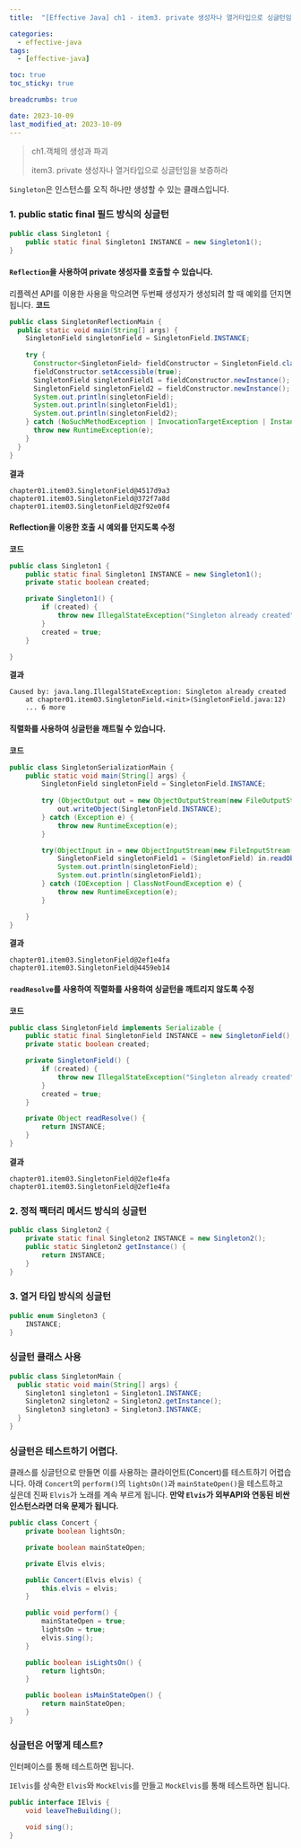 ```yaml
---
title:  "[Effective Java] ch1 - item3. private 생성자나 열거타입으로 싱글턴임을 보증하라 "

categories:
  - effective-java
tags:
  - [effective-java]

toc: true
toc_sticky: true

breadcrumbs: true

date: 2023-10-09
last_modified_at: 2023-10-09
---
```


> ch1.객체의 생성과 파괴
>
> item3. private 생성자나 열거타입으로 싱글턴임을 보증하라

`Singleton`은 인스턴스를 오직 하나만 생성할 수 있는 클래스입니다.

### 1. public static final 필드 방식의 싱글턴
```java
public class Singleton1 {
    public static final Singleton1 INSTANCE = new Singleton1();
}
```
#### `Reflection`을 사용하여 private 생성자를 호출할 수 있습니다.
리플렉션 API를 이용한 사용을 막으려면 두번째 생성자가 생성되려 할 때 예외를 던지면 됩니다.
**코드**
```java
public class SingletonReflectionMain {
  public static void main(String[] args) {
    SingletonField singletonField = SingletonField.INSTANCE;
    
    try {
      Constructor<SingletonField> fieldConstructor = SingletonField.class.getDeclaredConstructor();
      fieldConstructor.setAccessible(true);
      SingletonField singletonField1 = fieldConstructor.newInstance();
      SingletonField singletonField2 = fieldConstructor.newInstance();
      System.out.println(singletonField);
      System.out.println(singletonField1);
      System.out.println(singletonField2);
    } catch (NoSuchMethodException | InvocationTargetException | InstantiationException | IllegalAccessException e) {
      throw new RuntimeException(e);
    }
  }
}
```
**결과**
```text
chapter01.item03.SingletonField@4517d9a3
chapter01.item03.SingletonField@372f7a8d
chapter01.item03.SingletonField@2f92e0f4
```
#### Reflection을 이용한 호출 시 예외를 던지도록 수정
**코드**
```java
public class Singleton1 {
    public static final Singleton1 INSTANCE = new Singleton1();
    private static boolean created;

    private Singleton1() {
        if (created) {
            throw new IllegalStateException("Singleton already created");
        }
        created = true;
    }

}
```
**결과**
```text
Caused by: java.lang.IllegalStateException: Singleton already created
	at chapter01.item03.SingletonField.<init>(SingletonField.java:12)
	... 6 more
```

#### 직렬화를 사용하여 싱글턴을 깨트릴 수 있습니다.
**코드**
```java
public class SingletonSerializationMain {
    public static void main(String[] args) {
        SingletonField singletonField = SingletonField.INSTANCE;
        
        try (ObjectOutput out = new ObjectOutputStream(new FileOutputStream("field.obj"))) {
            out.writeObject(SingletonField.INSTANCE);
        } catch (Exception e) {
            throw new RuntimeException(e);
        }

        try(ObjectInput in = new ObjectInputStream(new FileInputStream("field.obj"))){
            SingletonField singletonField1 = (SingletonField) in.readObject();
            System.out.println(singletonField);
            System.out.println(singletonField1);
        } catch (IOException | ClassNotFoundException e) {
            throw new RuntimeException(e);
        }

    }
}
```
**결과**
```text
chapter01.item03.SingletonField@2ef1e4fa
chapter01.item03.SingletonField@4459eb14
```

#### `readResolve`를 사용하여 직렬화를 사용하여 싱글턴을 깨트리지 않도록 수정
**코드**
```java
public class SingletonField implements Serializable {
    public static final SingletonField INSTANCE = new SingletonField();
    private static boolean created;

    private SingletonField() {
        if (created) {
            throw new IllegalStateException("Singleton already created");
        }
        created = true;
    }

    private Object readResolve() {
        return INSTANCE;
    }
}

```
**결과**
```text
chapter01.item03.SingletonField@2ef1e4fa
chapter01.item03.SingletonField@2ef1e4fa
```

### 2. 정적 팩터리 메서드 방식의 싱글턴
```java
public class Singleton2 {
    private static final Singleton2 INSTANCE = new Singleton2();
    public static Singleton2 getInstance() {
        return INSTANCE;
    }
}
```

### 3. 열거 타입 방식의 싱글턴
```java
public enum Singleton3 {
    INSTANCE;
}
```

### 싱글턴 클래스 사용
```java
public class SingletonMain {
  public static void main(String[] args) {
    Singleton1 singleton1 = Singleton1.INSTANCE;
    Singleton2 singleton2 = Singleton2.getInstance();
    Singleton3 singleton3 = Singleton3.INSTANCE;
  }
}
```

### 싱글턴은 테스트하기 어렵다.
클래스를 싱글턴으로 만들면 이를 사용하는 클라이언트(Concert)를 테스트하기 어렵습니다.
아래 `Concert`의 `perform()`의 `lightsOn()`과 `mainStateOpen()`을 테스트하고 싶은데 
진짜 `Elvis`가 노래를 계속 부르게 됩니다.
**만약 `Elvis`가 외부API와 연동된 비싼 인스턴스라면 더욱 문제가 됩니다.**
```java
public class Concert {
    private boolean lightsOn;

    private boolean mainStateOpen;

    private Elvis elvis;

    public Concert(Elvis elvis) {
        this.elvis = elvis;
    }

    public void perform() {
        mainStateOpen = true;
        lightsOn = true;
        elvis.sing();
    }

    public boolean isLightsOn() {
        return lightsOn;
    }

    public boolean isMainStateOpen() {
        return mainStateOpen;
    }
}
```

### 싱글턴은 어떻게 테스트?
인터페이스를 통해 테스트하면 됩니다.

`IElvis`를 상속한 `Elvis`와 `MockElvis`를 만들고
`MockElvis`를 통해 테스트하면 됩니다.

```java
public interface IElvis {
    void leaveTheBuilding();

    void sing();
}
```